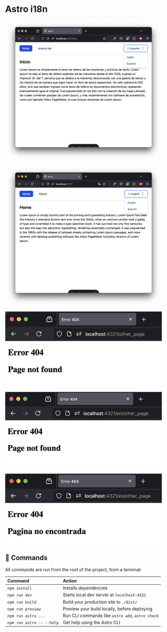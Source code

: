 # Astro i18n


![DemoES](src/assets/lang_es.png)

![DemoEN](src/assets/lang_en.png)

![404](src/assets/404_general.png)

![404EN](src/assets/404_en.png)

![404ES](src/assets/404_es.png)


## 🧞 Commands

All commands are run from the root of the project, from a terminal:

| Command                   | Action                                           |
| :------------------------ | :----------------------------------------------- |
| `npm install`             | Installs dependencies                            |
| `npm run dev`             | Starts local dev server at `localhost:4321`      |
| `npm run build`           | Build your production site to `./dist/`          |
| `npm run preview`         | Preview your build locally, before deploying     |
| `npm run astro ...`       | Run CLI commands like `astro add`, `astro check` |
| `npm run astro -- --help` | Get help using the Astro CLI                     |
 
